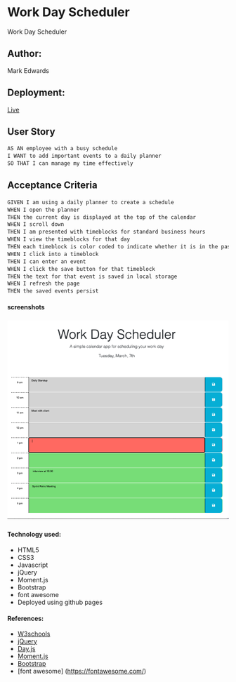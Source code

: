 # Work Day Scheduler
Work Day Scheduler

## Author: 
Mark Edwards

## Deployment:
[Live](https://mark-227-g.github.io/workday/)
## User Story

```md
AS AN employee with a busy schedule
I WANT to add important events to a daily planner
SO THAT I can manage my time effectively
```

## Acceptance Criteria

```md
GIVEN I am using a daily planner to create a schedule
WHEN I open the planner
THEN the current day is displayed at the top of the calendar
WHEN I scroll down
THEN I am presented with timeblocks for standard business hours
WHEN I view the timeblocks for that day
THEN each timeblock is color coded to indicate whether it is in the past, present, or future
WHEN I click into a timeblock
THEN I can enter an event
WHEN I click the save button for that timeblock
THEN the text for that event is saved in local storage
WHEN I refresh the page
THEN the saved events persist
```

#### screenshots
##### 
##### ![screenshot](./assets/images/WorkDayScreen.png)

#### Technology used:
* HTML5 
* CSS3
* Javascript
* jQuery
* Moment.js
* Bootstrap
* font awesome
* Deployed using github pages

#### References:

* [W3schools](https://www.w3schools.com/html/html5_semantic_elements.asp)
* [jQuery](https://jqueryui.com)
* [Day.js](https://day.js.org/)
* [Moment.js](https://momentjs.com/docs/)
* [Bootstrap](https://getbootstrap.com/)
* [font awesome] (https://fontawesome.com/)



